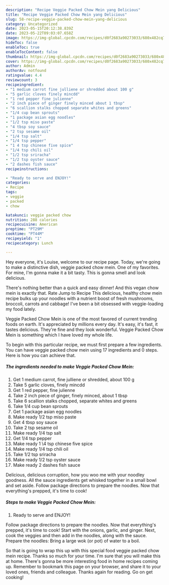 ```yaml
---
description: "Recipe Veggie Packed Chow Mein yang Delicious"
title: "Recipe Veggie Packed Chow Mein yang Delicious"
slug: 58-recipe-veggie-packed-chow-mein-yang-delicious
category: Uncategorized
date: 2023-05-15T20:12:38.839Z
date: 2023-05-22T09:03:07.658Z
image: https://img-global.cpcdn.com/recipes/d0f2683a90273033/680x482cq70/veggie-packed-chow-mein-recipe-main-photo.jpg
hideToc: false
enableToc: true
enableTocContent: false
thumbnail: https://img-global.cpcdn.com/recipes/d0f2683a90273033/680x482cq70/veggie-packed-chow-mein-recipe-main-photo.jpg
cover: https://img-global.cpcdn.com/recipes/d0f2683a90273033/680x482cq70/veggie-packed-chow-mein-recipe-main-photo.jpg
author: Admin
authorAv: notfound
ratingvalue: 4.4
reviewcount: 3
recipeingredient:
- "1 medium carrot fine julliene or shredded about 100 g"
- "5 garlic cloves finely mincdd"
- "1 red pepper fine julienne"
- "2 inch piece of ginger finely minced about 1 tbsp"
- "6 scallion stalks chopped separate whites and greens"
- "1/4 cup bean sprouts"
- "1 package asian egg noodles"
- "1/2 tsp miso paste"
- "4 tbsp soy sauce"
- "2 tsp sesame oil"
- "1/4 tsp salt"
- "1/4 tsp pepper"
- "1 4 tsp chinese five spice"
- "1/4 tsp chili oil"
- "1/2 tsp sriracha"
- "1/2 tsp oyster sauce"
- "2 dashes fish sauce"
recipeinstructions:

- "Ready to serve and ENJOY!"
categories:
- Recipe
tags:
- veggie
- packed
- chow

katakunci: veggie packed chow 
nutrition: 288 calories
recipecuisine: American
preptime: "PT29M"
cooktime: "PT44M"
recipeyield: "1"
recipecategory: Lunch

---
```



Hey everyone, it's Louise, welcome to our recipe page. Today, we're going to make a distinctive dish, veggie packed chow mein. One of my favorites. For mine, I'm gonna make it a bit tasty. This is gonna smell and look delicious.

There&#39;s nothing better than a quick and easy dinner! And this vegan chow mein is exactly that. Rate Jump to Recipe This delicious, healthy chow mein recipe bulks up your noodles with a nutrient boost of fresh mushrooms, broccoli, carrots and cabbage! I&#39;ve been a bit obsessed with veggie-loading my food lately.

Veggie Packed Chow Mein is one of the most favored of current trending foods on earth. It's appreciated by millions every day. It's easy, it's fast, it tastes delicious. They're fine and they look wonderful. Veggie Packed Chow Mein is something which I have loved my whole life.


To begin with this particular recipe, we must first prepare a few ingredients. You can have veggie packed chow mein using 17 ingredients and 0 steps. Here is how you can achieve that.

<!--inarticleads1-->

##### The ingredients needed to make Veggie Packed Chow Mein:

1. Get 1 medium carrot, fine julliene or shredded, about 100 g
1. Take 5 garlic cloves, finely mincdd
1. Get 1 red pepper, fine julienne
1. Take 2 inch piece of ginger, finely minced, about 1 tbsp
1. Take 6 scallion stalks chopped, separate whites and greens
1. Take 1/4 cup bean sprouts
1. Get 1 package asian egg noodles
1. Make ready 1/2 tsp miso paste
1. Get 4 tbsp soy sauce
1. Take 2 tsp sesame oil
1. Make ready 1/4 tsp salt
1. Get 1/4 tsp pepper
1. Make ready 1 \4 tsp chinese five spice
1. Make ready 1/4 tsp chili oil
1. Take 1/2 tsp sriracha
1. Make ready 1/2 tsp oyster sauce
1. Make ready 2 dashes fish sauce


Delicious, delicious corruption, how you woo me with your noodley goodness. All the sauce ingredients get whisked together in a small bowl and set aside. Follow package directions to prepare the noodles. Now that everything&#39;s prepped, it&#39;s time to cook! 

<!--inarticleads2-->

##### Steps to make Veggie Packed Chow Mein:


1. Ready to serve and ENJOY!

Follow package directions to prepare the noodles. Now that everything&#39;s prepped, it&#39;s time to cook! Start with the onions, garlic, and ginger. Next, cook the veggies and then add in the noodles, along with the sauce. Prepare the noodles: Bring a large wok (or pot) of water to a boil. 

So that is going to wrap this up with this special food veggie packed chow mein recipe. Thanks so much for your time. I'm sure that you will make this at home. There's gonna be more interesting food in home recipes coming up. Remember to bookmark this page on your browser, and share it to your loved ones, friends and colleague. Thanks again for reading. Go on get cooking!

